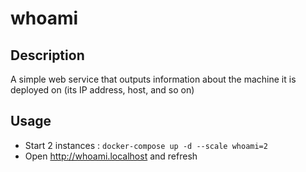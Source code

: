 # whoami

## Description

A simple web service that outputs information about the machine it is deployed on (its IP address, host, and so on)

## Usage

* Start 2 instances : `docker-compose up -d --scale whoami=2`
* Open http://whoami.localhost and refresh


